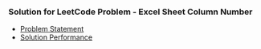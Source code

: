 ### Solution for LeetCode Problem - Excel Sheet Column Number
* [Problem Statement](https://leetcode.com/problems/excel-sheet-column-number/ "Excel Sheet Column Number")
* [Solution Performance](https://leetcode.com/submissions/detail/678641475/ "Solution Performance")
